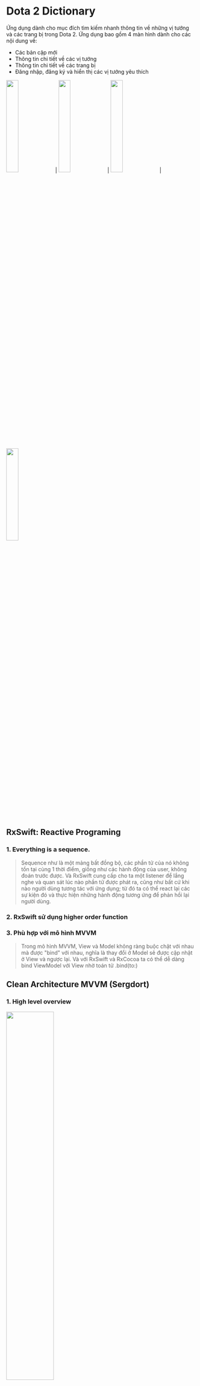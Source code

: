 # Dota 2 Dictionary
Ứng dụng dành cho mục đích tìm kiếm nhanh thông tin về những vị tướng và các trang bị trong Dota 2.
Ứng dụng bao gồm 4 màn hình dành cho các nội dung về:
 - Các bản cập mới
 - Thông tin chi tiết về các vị tướng
 - Thông tin chi tiết về các trang bị
 - Đăng nhập, đăng ký và hiển thị các vị tướng yêu thích

<img src="https://github.com/hhg21011998plus/dota2dic/blob/master/Files/gif1.gif" width="25%" height="25%"> | <img src="https://github.com/hhg21011998plus/dota2dic/blob/master/Files/gif2.gif" width="25%" height="25%"> | <img src="https://github.com/hhg21011998plus/dota2dic/blob/master/Files/gif3.gif" width="25%" height="25%"> | <img src="https://github.com/hhg21011998plus/dota2dic/blob/master/Files/gif4.gif" width="25%" height="25%"> 

## RxSwift: Reactive Programing
### 1. Everything is a sequence.
> Sequence như là một mảng bất đồng bộ, các phần tử của nó không tồn tại cùng 1 thời điểm, giống như các hành động của user, không đoán trước được. Và RxSwift cung cấp cho ta một listener để lắng nghe và quan sát lúc nào phần tử được phát ra, cũng như bất cứ khi nào người dùng tương tác với ứng dụng; từ đó ta có thể react lại các sự kiện đó và thực hiện những hành động tương ứng để phản hồi lại người dùng.
### 2. RxSwift sử dụng higher order function
### 3. Phù hợp với mô hình MVVM
> Trong mô hình MVVM, View và Model không ràng buộc chặt với nhau mà được "bind" với nhau, nghĩa là thay đổi ở Model sẽ được cập nhật ở View và ngược lại.
> Và với RxSwift và RxCocoa ta có thể dễ dàng bind ViewModel với View nhờ toán tử .bind(to:)

## Clean Architecture MVVM (Sergdort)
### 1. High level overview

<img src="https://raw.githubusercontent.com/sergdort/CleanArchitectureRxSwift/master/Architecture/Modules.png" width="50%" height="50%"> 

Chia làm 3 folder chính: Mỗi folder sẽ chứa các file xử lý nhiệm vụ riêng biệt:

`Domain` bao gồm các file Model để truy xuất dữ liệu từ API và các file UseCaseDomain dùng để khởi tạo các protocol cần thiết cho mỗi screen. Không phụ thuộc vào bất cứ thành phần nào của UI.

`Platform` bao gồm các file dùng để phân tích API và các file UseCasePlatform thực thi các protocol được khởi tạo từ Domain. Làm việc trực tiếp với database tại folder này.

`Application` bao gồm các file View và ViewModel. Là tầng chịu trách nhiệm cung cấp thông tin từ ứng dụng cho user và tiếp nhận những input từ user cho ứng dụng.

<img src="https://raw.githubusercontent.com/sergdort/CleanArchitectureRxSwift/master/Architecture/MVVMPattern.png" width="50%" height="50%">

### 2. Tất cả ViewModel đều phải tuân thủ protocol ViewModelType
```swift
protocol ViewModelType {
    associatedtype Input
    associatedtype Output
    
    func transform(input: Input) -> Output
}
```
- Input là cái mình nhập vào, tác động vào (tap button, edit textfield, ...)
- Output là cái mà sẽ thay đổi dựa trên input (như label, button, ...)
- Nguyên tắc áp dụng:
Bên ViewController có bao nhiêu input thì bên ViewModel phải khai báo bấy nhiêu observable tương ứng.
ViewModel sẽ nhận tín hiệu của input từ ViewController (như tap button, edit textfield, …).
ViewModel sau khi nhận tín hiệu sẽ xử lý data đó theo yêu cầu thông qua Platform rồi gửi kết quả cuối cùng cho ViewController bằng cách phát ra các Observable tương ứng.
Output ở ViewController sẽ subscribe các observable mà ViewModel cung cấp.

### 3. Ưu nhược điểm của mô hình này
Về mặt ưu điểm, Clean architecture đạt được:
- Giúp logic nghiệp vụ trở nên rõ ràng.
- Không phụ thuộc vào framework
- Các thành phần UI hoàn toàn tách biệt và độc lập.
- Dễ dàng kiểm thử.
Về mặt nhược điểm:
- Clean architecture do phân tách cấu trúc thành nhiều tầng nên dẫn đến việc số lượng code sinh ra là rất lớn.

## Cấu trúc file
```
- /Dota2Dictionary
	-/AppDelegate
	-/Resource
	-/Utility
	-/Application
		- Application.swift
		-/Scene
			-/Patch
				- PatchNavigator.swift
				- PatchViewController
				-/ViewModel
				-/View
			-/PatchDetail	
			-/Hero
			-/HeroDetail
			…			
	-/Platform
		-/Network
		-/UseCase
	-/Domain
		-/Entities
		-/UseCase
```
